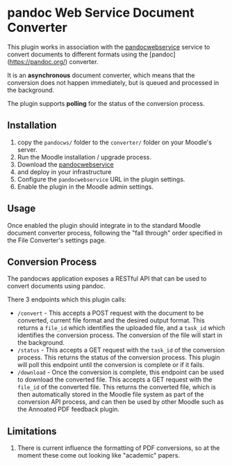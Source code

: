 # pandoc Web Service Document Converter
This plugin works in association with the
[pandocwebservice](https://github.com/University-of-Strathclyde-LTE-Team/pandocwebservice)
service to convert documents to different formats using the [pandoc]
(https://pandoc.org/) converter.

It is an **asynchronous** document converter, which means that the 
conversion does not happen immediately, but is queued and processed in the 
background.

The plugin supports **polling** for the status of the conversion process.

## Installation
1. copy the `pandocws/` folder to the `converter/` folder on your Moodle's
   server.
2. Run the Moodle installation / upgrade process.
3. Download the 
   [pandocwebservice](https://github.com/University-of-Strathclyde-LTE-Team/pandocwebservice) 
4. and deploy in 
   your infrastructure
4. Configure the `pandocwebservice` URL in the plugin settings.
5. Enable the plugin in the Moodle admin settings.

## Usage
Once enabled the plugin should integrate in to the standard Moodle document 
converter process, following the "fall through" order specified in the File 
Converter's settings page.

## Conversion Process
The pandocws application exposes a RESTful API that can be used to convert 
documents using pandoc.

There 3 endpoints which this plugin calls:
* `/convert` - This accepts a POST request with the document to be converted,
  current file format and the desired output format.
  This returns a `file_id` which identifies the uploaded file, and a 
  `task_id` which identifies the conversion process. 
  The conversion of the file will start in the background.
* `/status` - This accepts a GET request with the `task_id` of the conversion
  process. This returns the status of the conversion process.
  This plugin will poll this endpoint until the conversion is complete or if 
  it fails.
* `/download` - Once the conversion is complete, this endpoint can be used to
  download the converted file. This accepts a GET request with the `file_id`
  of the converted file. This returns the converted file, which is then 
  automatically stored in the Moodle file system as part of the conversion 
  API process, and can then be used by other Moodle such as the Annoated PDF 
  feedback plugin.

## Limitations
1. There is current influence the formatting of PDF conversions, so at the 
   moment these come out looking like "academic" papers.
